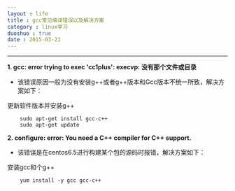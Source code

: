 ```yaml
---
layout : life
title : gcc常见编译错误以及解决方案
category : linux学习
duoshuo : true
date : 2015-03-23
---
```



******

**1. gcc: error trying to exec 'cc1plus': execvp: 没有那个文件或目录**

<!-- more -->

* 该错误原因一般为没有安装g++或者g++版本和Gcc版本不统一所致，解决方案如下：

更新软件版本并安装g++

```
	sudo apt-get install gcc-c++
	sudo apt-get update
```

**2. configure: error: You need a C++ compiler for C++ support.**

* 该错误是在centos6.5进行构建某个包的源码时报错，解决方案如下：

安装gcc和个g++

```
	yum install -y gcc gcc-c++
```
